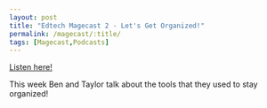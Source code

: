 ```yaml
---
layout: post
title: "Edtech Magecast 2 - Let's Get Organized!"
permalink: /magecast/:title/
tags: [Magecast,Podcasts]
---
```

[Listen here!](https://www.edtechmage.com/edtech-mages-podcast/2017/12/9/magecast-episode-2-lets-get-organized)

This week Ben and Taylor talk about the tools that they used to stay organized!